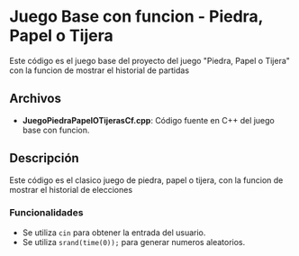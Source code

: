 # Juego Base con funcion - Piedra, Papel o Tijera

Este código es el juego base del proyecto del juego "Piedra, Papel o Tijera" con la funcion de mostrar el historial de partidas

## Archivos

- **JuegoPiedraPapelOTijerasCf.cpp**: Código fuente en C++ del juego base con funcion.

## Descripción

Este código es el clasico juego de piedra, papel o tijera, con la funcion de mostrar el historial de elecciones

### Funcionalidades


- Se utiliza `cin` para obtener la entrada del usuario.
- Se utiliza `srand(time(0));` para generar numeros aleatorios.

